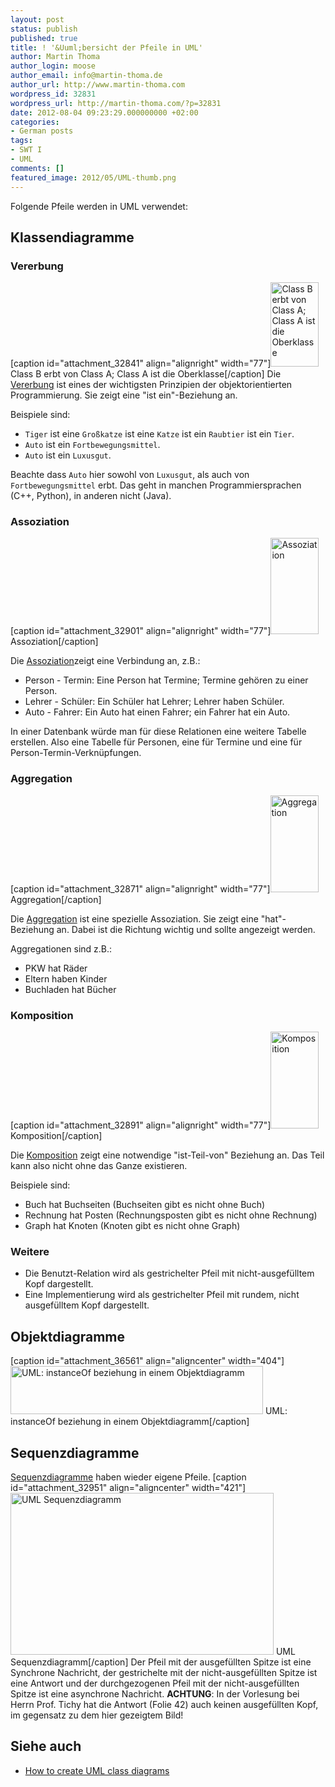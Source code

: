 ```yaml
---
layout: post
status: publish
published: true
title: ! '&Uuml;bersicht der Pfeile in UML'
author: Martin Thoma
author_login: moose
author_email: info@martin-thoma.de
author_url: http://www.martin-thoma.com
wordpress_id: 32831
wordpress_url: http://martin-thoma.com/?p=32831
date: 2012-08-04 09:23:29.000000000 +02:00
categories:
- German posts
tags:
- SWT I
- UML
comments: []
featured_image: 2012/05/UML-thumb.png
---
```

Folgende Pfeile werden in UML verwendet:
<h2>Klassendiagramme</h2>
<h3>Vererbung</h3>
[caption id="attachment_32841" align="alignright" width="77"]<a href="http://martin-thoma.com/wp-content/uploads/2012/07/UML-vererbung.png"><img class="size-full wp-image-32841 " title="Class B erbt von Class A; Class A ist die Oberklasse" src="http://martin-thoma.com/wp-content/uploads/2012/07/UML-vererbung.png" alt="Class B erbt von Class A; Class A ist die Oberklasse" width="77" height="135" /></a> Class B erbt von Class A; Class A ist die Oberklasse[/caption]
Die <a href="http://de.wikipedia.org/wiki/Vererbung_(Programmierung)">Vererbung</a> ist eines der wichtigsten Prinzipien der objektorientierten Programmierung. Sie zeigt eine "ist ein"-Beziehung an.

Beispiele sind:
<ul>
  <li><code>Tiger</code> ist eine <code>Gro&szlig;katze</code> ist eine <code>Katze</code> ist ein <code>Raubtier</code> ist ein <code>Tier</code>.</li>
  <li><code>Auto</code> ist ein <code>Fortbewegungsmittel</code>.</li>
  <li><code>Auto</code> ist ein <code>Luxusgut</code>.</li>
</ul>

Beachte dass <code>Auto</code> hier sowohl von <code>Luxusgut</code>, als auch von <code>Fortbewegungsmittel</code> erbt. Das geht in manchen Programmiersprachen (C++, Python), in anderen nicht (Java). 

<h3>Assoziation</h3>
[caption id="attachment_32901" align="alignright" width="77"]<a href="http://martin-thoma.com/wp-content/uploads/2012/07/UML-assoziation.png"><img class="size-full wp-image-32901 " title="Assoziation" src="http://martin-thoma.com/wp-content/uploads/2012/07/UML-assoziation.png" alt="Assoziation" width="77" height="154" /></a> Assoziation[/caption]

Die <a href="http://de.wikipedia.org/wiki/Assoziation_(UML)">Assoziation</a>zeigt eine Verbindung an, z.B.:
<ul>
	<li>Person - Termin: Eine Person hat Termine; Termine geh&ouml;ren zu einer Person.</li>
	<li>Lehrer - Sch&uuml;ler: Ein Sch&uuml;ler hat Lehrer; Lehrer haben Sch&uuml;ler.</li>
	<li>Auto - Fahrer: Ein Auto hat einen Fahrer; ein Fahrer hat ein Auto.</li>
</ul>
In einer Datenbank w&uuml;rde man f&uuml;r diese Relationen eine weitere Tabelle erstellen. Also eine Tabelle f&uuml;r Personen, eine f&uuml;r Termine und eine f&uuml;r Person-Termin-Verkn&uuml;pfungen.
<h3>Aggregation</h3>
[caption id="attachment_32871" align="alignright" width="77"]<a href="http://martin-thoma.com/wp-content/uploads/2012/07/UML-aggregation.png"><img class="size-full wp-image-32871 " title="Aggregation" src="http://martin-thoma.com/wp-content/uploads/2012/07/UML-aggregation.png" alt="Aggregation" width="77" height="155" /></a> Aggregation[/caption]

Die <a href="http://de.wikipedia.org/wiki/Assoziation_(UML)#Aggregation">Aggregation</a> ist eine spezielle Assoziation. Sie zeigt eine "hat"-Beziehung an. Dabei ist die Richtung wichtig und sollte angezeigt werden.

Aggregationen sind z.B.:
<ul>
	<li>PKW hat R&auml;der</li>
	<li>Eltern haben Kinder</li>
	<li>Buchladen hat B&uuml;cher</li>
</ul>
<h3>Komposition</h3>
[caption id="attachment_32891" align="alignright" width="77"]<a href="http://martin-thoma.com/wp-content/uploads/2012/07/UML-komposition.png"><img class="size-full wp-image-32891 " title="Komposition" src="http://martin-thoma.com/wp-content/uploads/2012/07/UML-komposition.png" alt="Komposition" width="77" height="155" /></a> Komposition[/caption]

Die <a href="http://de.wikipedia.org/wiki/Komposition_(UML)#Komposition">Komposition</a> zeigt eine notwendige "ist-Teil-von" Beziehung an. Das Teil kann also nicht ohne das Ganze existieren.

Beispiele sind:
<ul>
	<li>Buch hat Buchseiten (Buchseiten gibt es nicht ohne Buch)</li>
	<li>Rechnung hat Posten (Rechnungsposten gibt es nicht ohne Rechnung)</li>
	<li>Graph hat Knoten (Knoten gibt es nicht ohne Graph)</li>
</ul>

<h3>Weitere</h3>
<ul>
  <li>Die Benutzt-Relation wird als gestrichelter Pfeil mit nicht-ausgef&uuml;lltem Kopf dargestellt.</li>
  <li>Eine Implementierung wird als gestrichelter Pfeil mit rundem, nicht ausgef&uuml;lltem Kopf dargestellt.</li>
</ul>

<h2>Objektdiagramme</h2>
[caption id="attachment_36561" align="aligncenter" width="404"]<a href="http://martin-thoma.com/wp-content/uploads/2012/07/objektdiagramm-instance-of.png"><img src="http://martin-thoma.com/wp-content/uploads/2012/07/objektdiagramm-instance-of.png" alt="UML: instanceOf beziehung in einem Objektdiagramm" title="UML: instanceOf beziehung in einem Objektdiagramm" width="404" height="77" class="size-full wp-image-36561" /></a> UML: instanceOf beziehung in einem Objektdiagramm[/caption]

<h2>Sequenzdiagramme</h2>
<a href="http://de.wikipedia.org/wiki/Sequenzdiagramm">Sequenzdiagramme</a> haben wieder eigene Pfeile. 
[caption id="attachment_32951" align="aligncenter" width="421"]<a href="http://martin-thoma.com/wp-content/uploads/2012/07/sequenzdiagram.png"><img src="http://martin-thoma.com/wp-content/uploads/2012/07/sequenzdiagram.png" alt="UML Sequenzdiagramm" title="UML Sequenzdiagramm" width="421" height="259" class="size-full wp-image-32951" /></a> UML Sequenzdiagramm[/caption]
Der Pfeil mit der ausgef&uuml;llten Spitze ist eine Synchrone Nachricht, der gestrichelte mit der nicht-ausgef&uuml;llten Spitze ist eine Antwort  und der durchgezogenen Pfeil mit der nicht-ausgef&uuml;llten Spitze ist eine asynchrone Nachricht.
<strong>ACHTUNG</strong>: In der Vorlesung bei Herrn Prof. Tichy hat die Antwort (Folie 42) auch keinen ausgef&uuml;llten Kopf, im gegensatz zu dem hier gezeigtem Bild!

<h2>Siehe auch</h2>
<ul>
	<li><a title="How to create UML class diagrams" href="http://martin-thoma.com/how-to-create-uml-class-diagrams/">How to create UML class diagrams</a></li>
</ul>
